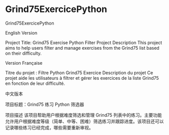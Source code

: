 # Grind75ExercicePython
Grind75ExercicePython

English Version

Project Title: Grind75 Exercise Python Filter
Project Description
This project aims to help users filter and manage exercises from the Grind75 list based on their difficulty. 

Version Française

Titre du projet : Filtre Python Grind75 Exercice
Description du projet
Ce projet aide les utilisateurs à filtrer et gérer les exercices de la liste Grind75 en fonction de leur difficulté. 

中文版本

项目标题：Grind75 练习 Python 筛选器

项目描述 该项目帮助用户根据难度筛选和管理 Grind75 列表中的练习。主要功能允许用户根据难度等级（简单、中等、困难）筛选练习并跟踪进度。该项目还可以记录哪些练习已经完成，哪些需要重新审视。
